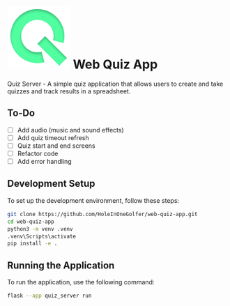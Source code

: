 # ![Logo](./quiz_server/static/images/icon.png) Web Quiz App

Quiz Server - A simple quiz application that allows users to create and take quizzes and track results in a spreadsheet.

## To-Do

- [ ] Add audio (music and sound effects)
- [ ] Add quiz timeout refresh
- [ ] Quiz start and end screens
- [ ] Refactor code
- [ ] Add error handling

## Development Setup

To set up the development environment, follow these steps:

```bash
git clone https://github.com/HoleInOneGolfer/web-quiz-app.git
cd web-quiz-app
python3 -m venv .venv
.venv\Scripts\activate
pip install -e .
```

## Running the Application

To run the application, use the following command:

```bash
flask --app quiz_server run
```
